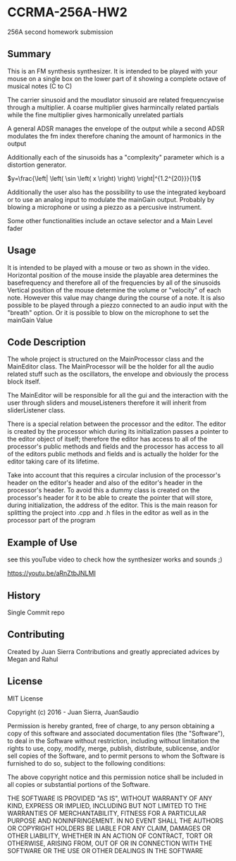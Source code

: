 # CCRMA-256A-HW2
256A second homework submission


## Summary

This is an FM synthesis synthesizer.
It is intended to be played with your mouse on a single box on the lower part of it showing a complete octave of musical notes (C to C) 

The carrier sinusoid and the moudlator sinusoid are related frequencywise through a multiplier. A coarse multiplier gives harmincally related partials while the fine multiplier gives harmonically unrelated partials

A general ADSR manages the envelope of the output while a second ADSR modulates the fm index therefore chaning the amount of harmonics in the output

Additionally each of the sinusoids has a "complexity" parameter which is a distortion generator.

$y=\frac{\left| \left( \sin \left( x \right) \right) \right|^{1.2^{20}}}{1}$

Additionally the user also has the possibility to use the integrated keyboard or to use an analog input to modulate the mainGain output. Probably by blowing a microphone or using a piezzo as a percusive instrument.

Some other functionalities include an octave selector and a Main Level fader

## Usage

It is intended to be played with a mouse or two as shown in the video.
Horizontal position of the mouse inside the playable area determines the basefrequency and therefore all of the frequencies by all of the sinusoids
Vertical position of the mouse determine the volume or "velocity" of each note. However this value may change during the course of a note.
It is also possible to be played through a piezzo connected to an audio input with the "breath" option.
Or it is possible to blow on the microphone to set the mainGain Value

## Code Description

The whole project is structured on the MainProcessor class and the MainEditor class.
The MainProcessor will be the holder for all the audio related stuff such as the oscillators, the envelope and obviously the  process block itself.

The MainEditor will be responsible for all the gui and the interaction with the user through sliders and mouseListeners
therefore it will inherit from sliderListener class.

There is a special relation between the processor and the editor.
The editor is created by the processor which during its initialization passes a pointer to the editor object of itself;
therefore the editor has access to all of the processor's public methods and fields and the processor has access to all of
the editors public methods and fields and is actually the holder for the editor taking care of its lifetime.

Take into account that this requires a circular inclusion of the processor's header on the  editor's header and also of the editor's header in the processor's header. To avoid this a dummy class is created on the processor's header for it to be able to create the pointer that will store, during initialization, the address of the editor. This is the main reason for splitting the project into .cpp and .h files in the editor as well as in the processor part of the program

## Example of Use

see this youTube video to check how the synthesizer works and sounds ;)


https://youtu.be/aRnZtbJNLMI

## History

Single Commit repo

## Contributing

Created by Juan Sierra
Contributions and greatly appreciated advices by Megan and Rahul

## License

MIT License

Copyright (c) 2016 - Juan Sierra, JuanSaudio

Permission is hereby granted, free of charge, to any person obtaining a copy
of this software and associated documentation files (the "Software"), to deal
in the Software without restriction, including without limitation the rights
to use, copy, modify, merge, publish, distribute, sublicense, and/or sell
copies of the Software, and to permit persons to whom the Software is
furnished to do so, subject to the following conditions:

The above copyright notice and this permission notice shall be included in all
copies or substantial portions of the Software.

THE SOFTWARE IS PROVIDED "AS IS", WITHOUT WARRANTY OF ANY KIND, EXPRESS OR
IMPLIED, INCLUDING BUT NOT LIMITED TO THE WARRANTIES OF MERCHANTABILITY,
FITNESS FOR A PARTICULAR PURPOSE AND NONINFRINGEMENT. IN NO EVENT SHALL THE
AUTHORS OR COPYRIGHT HOLDERS BE LIABLE FOR ANY CLAIM, DAMAGES OR OTHER
LIABILITY, WHETHER IN AN ACTION OF CONTRACT, TORT OR OTHERWISE, ARISING FROM,
OUT OF OR IN CONNECTION WITH THE SOFTWARE OR THE USE OR OTHER DEALINGS IN THE
SOFTWARE
